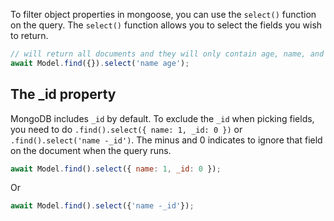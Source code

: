 To filter object properties in mongoose, you can use the `select()` function on the query.
The `select()` function allows you to select the fields you wish to return.

```javascript
// will return all documents and they will only contain age, name, and the _id properties on the documents.
await Model.find({}).select('name age');
```

## The _id property

MongoDB includes `_id` by default.
To exclude the `_id` when picking fields, you need to do `.find().select({ name: 1, _id: 0 })` or `.find().select('name -_id')`.
The minus and 0 indicates to ignore that field on the document when the query runs.

```javascript
await Model.find().select({ name: 1, _id: 0 });
```

Or

```javascript
await Model.find().select({'name -_id'});
```
